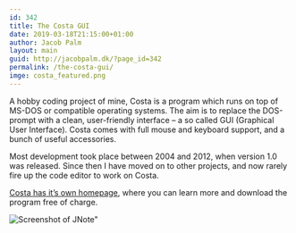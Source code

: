 ```yaml
---
id: 342
title: The Costa GUI
date: 2019-03-18T21:15:00+01:00
author: Jacob Palm
layout: main
guid: http://jacobpalm.dk/?page_id=342
permalink: /the-costa-gui/
imge: costa_featured.png
---
```

A hobby coding project of mine, Costa is a program which runs on top of MS-DOS or compatible operating systems. The aim is to replace the DOS-prompt with a clean, user-friendly interface – a so called GUI (Graphical User Interface). Costa comes with full mouse and keyboard support, and a bunch of useful accessories.

Most development took place between 2004 and 2012, when version 1.0 was released. Since then I have moved on to other projects, and now rarely fire up the code editor to work on Costa.

[Costa has it’s own homepage](https://costa.jacobpalm.dk), where you can learn more and download the program free of charge.

![Screenshot of JNote"]({{site.baseurl}}/assets/img/screen02.png)